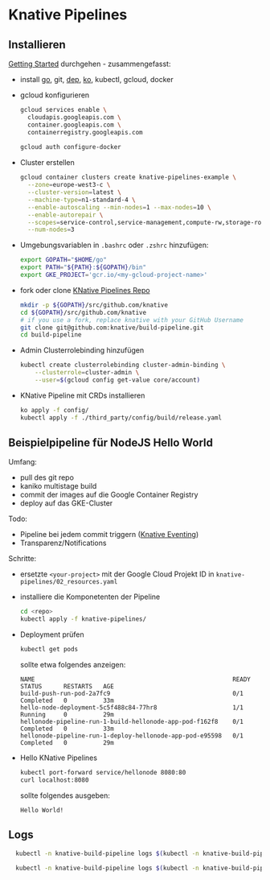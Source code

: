 # Knative Pipelines

## Installieren

[Getting Started](https://github.com/knative/build-pipeline/blob/master/DEVELOPMENT.md) durchgehen - zusammengefasst:

- install [go](https://golang.org/doc/install), git, [dep](https://github.com/golang/dep), [ko](https://github.com/google/go-containerregistry/tree/master/cmd/ko), kubectl, gcloud, docker

- gcloud konfigurieren

  ```bash
  gcloud services enable \
    cloudapis.googleapis.com \
    container.googleapis.com \
    containerregistry.googleapis.com
    
  gcloud auth configure-docker
  ```

- Cluster erstellen

  ```bash
  gcloud container clusters create knative-pipelines-example \
    --zone=europe-west3-c \
    --cluster-version=latest \
    --machine-type=n1-standard-4 \
    --enable-autoscaling --min-nodes=1 --max-nodes=10 \
    --enable-autorepair \
    --scopes=service-control,service-management,compute-rw,storage-ro,cloud-platform,logging-write,monitoring-write,pubsub,datastore \
    --num-nodes=3
  ```

- Umgebungsvariablen in `.bashrc` oder `.zshrc` hinzufügen:

  ```bash
  export GOPATH="$HOME/go"
  export PATH="${PATH}:${GOPATH}/bin"
  export GKE_PROJECT='gcr.io/<my-gcloud-project-name>'
  ```

- fork oder clone [KNative Pipelines Repo](https://github.com/knative/build-pipeline)

  ```bash
  mkdir -p ${GOPATH}/src/github.com/knative
  cd ${GOPATH}/src/github.com/knative
  # if you use a fork, replace knative with your GitHub Username
  git clone git@github.com:knative/build-pipeline.git 
  cd build-pipeline
  ```

- Admin Clusterrolebinding hinzufügen

  ```bash
  kubectl create clusterrolebinding cluster-admin-binding \
      --clusterrole=cluster-admin \
      --user=$(gcloud config get-value core/account)
  ```

- KNative Pipeline mit CRDs installieren

  ```bash
  ko apply -f config/
  kubectl apply -f ./third_party/config/build/release.yaml
  ```





## Beispielpipeline für NodeJS Hello World

Umfang:

- pull des git repo
- kaniko multistage build 
- commit der images auf die Google Container Registry
- deploy auf das GKE-Cluster

Todo:

- Pipeline bei jedem commit triggern ([Knative Eventing](https://github.com/knative/docs/tree/master/eventing))
- Transparenz/Notifications

Schritte:

- ersetzte  `<your-project>` mit der Google Cloud Projekt ID in `knative-pipelines/02_resources.yaml` 

- installiere die Komponetenten der Pipeline

  ```bash
  cd <repo>
  kubectl apply -f knative-pipelines/
  ```

- Deployment prüfen

  ```bash
  kubectl get pods
  ```

  sollte etwa folgendes anzeigen:

  ```
  NAME                                                       READY     STATUS      RESTARTS   AGE
  build-push-run-pod-2a7fc9                                  0/1       Completed   0          33m
  hello-node-deployment-5c5f488c84-77hr8                     1/1       Running     0          29m
  hellonode-pipeline-run-1-build-hellonode-app-pod-f162f8    0/1       Completed   0          33m
  hellonode-pipeline-run-1-deploy-hellonode-app-pod-e95598   0/1       Completed   0          29m
  ```

- Hello KNative Pipelines

  ```bash    
  kubectl port-forward service/hellonode 8080:80
  curl localhost:8080
  ```

  sollte folgendes ausgeben:

  ```
  Hello World!
  ```



## Logs

```bash
  kubectl -n knative-build-pipeline logs $(kubectl -n knative-build-pipeline get pods -l app=build-pipeline-controller -o name)
```

```bash
  kubectl -n knative-build-pipeline logs $(kubectl -n knative-build-pipeline get pods -l app=build-pipeline-webhook -o name)
```

